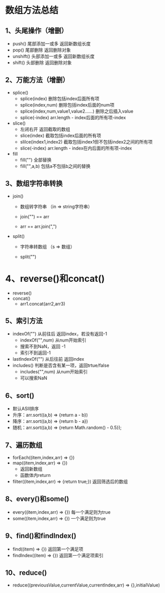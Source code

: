 # 数组方法总结

## 1、头尾操作（增删）

* push()             尾部添加一或多                   返回新数组长度
* pop()               尾部删除                               返回删除对象
* unshift()         头部添加一或多                    返回新数组长度
* shift()              头部删除                               返回删除对象

## 2、万能方法（增删）

* splice()           
  *  splice(index)                  删除包括index后面所有项
  * splice(index,num)         删除包括index后面的num项
  * splice(index,num,value1,value2……)   删除之后插入value
  * splice(-index)                 arr.length - index后面的所有项-index
* slice()
  * 左闭右开                         返回截取的数组
  * slice(index)                    截取包括index后面的所有项
  * slilce(index1,index2)    截取包括index1但不包括index2之间的所有项
  * slice(-index)                   arr.length - index在内后面的所有项-index
* fill
  * fill("")                               全部替换
  * fill("",a,b)                         包括a不包括b之间的替换

## 3、数组字符串转换

* join()

  * 数组转字符串 （in => string字符串）

  * join("") == arr
  * arr == arr.join(",")

* split()

  * 字符串转数组 （s => 数组）

  * split("")

# 4、reverse()和concat()

* reverse()
* concat()
  * arr1.concat(arr2,arr3)

## 5、索引方法

* indexOf("")               从前往后     返回index，若没有返回-1
  * indexOf("",num)   从num开始索引
  * 搜索不到NaN，返回 -1
  * 索引不到返回-1
* lastIndexOf("")         从后往前     返回index
* includes()                 判断是否含有某一项，返回trtue/false
  * includes("",num)  从num开始索引
  * 可以搜索NaN

## 6、sort()

* 默认ASII排序
* 升序：arr.sort((a,b) => {return a - b})
* 降序：arr.sort((a,b) => {return b - a})
* 随机：arr.sort((a,b) => {return Math.random() - 0.5});

## 7、遍历数组

* forEach((item,index,arr) => {})
* map((item,index,arr) => {})
  * 返回新数组
  * 函数体内return
* filter((item,index,arr) => {return true;})    返回筛选后的数组

## 8、every()和some()

* every((item,index,arr) => {})     每一个满足则为true
* some((item,index,arr) => {})     一个满足则为true

## 9、find()和findIndex()

* find((item) => {})     返回第一个满足项
* findIndex((item) => {})     返回第一个满足项索引

## 10、reduce()

* reduce((previousValue,currentValue,currentIndex,arr) => {},initialValue)